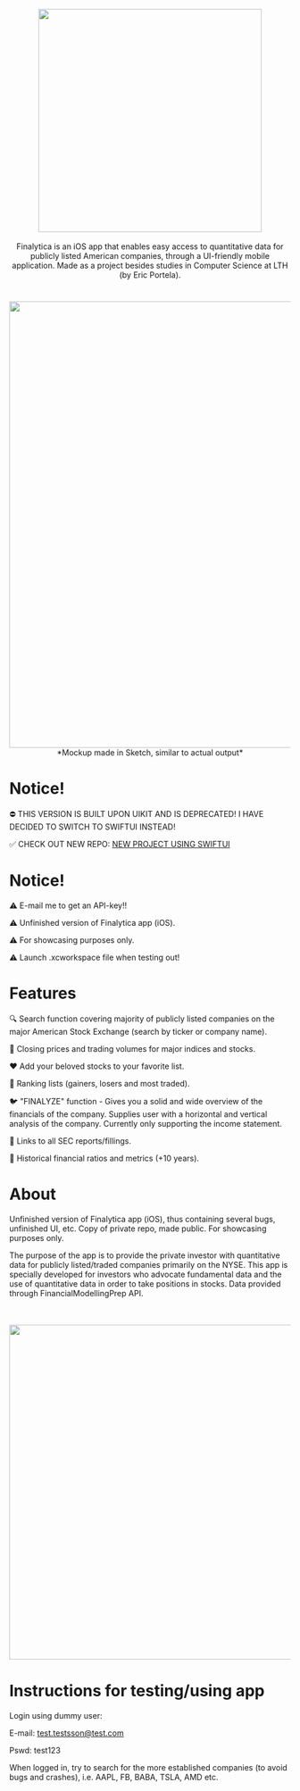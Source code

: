 <p align="center"> 
     <img src="https://user-images.githubusercontent.com/58792679/163328909-1c654f20-3c22-4881-b768-f7201c0270de.png" width="400">
     <br>
     <br>
     <a> Finalytica is an iOS app that enables easy access to quantitative data for publicly listed American companies, through a UI-friendly mobile        
     application. Made as a project besides studies in Computer Science at LTH (by Eric Portela). 
     </a>
</p>
     
# 
<p align="center"> 
     <img src="https://user-images.githubusercontent.com/58792679/163260363-4b1ac512-d773-456b-9d89-eb13d98d1ca7.png" width="800">
     <br>
     <a> *Mockup made in Sketch, similar to actual output*</a>
</p>

# Notice!
:no_entry: THIS VERSION IS BUILT UPON UIKIT AND IS DEPRECATED! I HAVE DECIDED TO SWITCH TO SWIFTUI INSTEAD!

:white_check_mark: CHECK OUT NEW REPO: <a href="https://github.com/EricPortela/FinalyticaSwiftUI" target="_blank">NEW PROJECT USING SWIFTUI</a>


# Notice!
:warning: E-mail me to get an API-key!!

:warning: Unfinished version of Finalytica app (iOS). 

:warning: For showcasing purposes only. 

:warning: Launch .xcworkspace file when testing out!



# Features
🔍 Search function covering majority of publicly listed companies on the major American Stock Exchange (search by ticker or company name).

📕 Closing prices and trading volumes for major indices and stocks.

❤️ Add your beloved stocks to your favorite list.

🔢 Ranking lists (gainers, losers and most traded).

🐦 "FINALYZE" function - Gives you a solid and wide overview of the financials of the company. Supplies user with a horizontal and vertical analysis of the company. Currently only supporting the income statement.

🔗 Links to all SEC reports/fillings.

📂 Historical financial ratios and metrics (+10 years).


# About

Unfinished version of Finalytica app (iOS), thus containing several bugs, unfinished UI, etc. Copy of private repo, made public. For showcasing purposes only.

The purpose of the app is to provide the private investor with quantitative data for publicly listed/traded companies primarily on the NYSE. This app is specially developed for investors who advocate fundamental data and the use of quantitative data in order to take positions in stocks. Data provided through FinancialModellingPrep API.

<p align="center"> 
     <br>
     <br>
     <img src="https://user-images.githubusercontent.com/58792679/163260182-61c771df-2998-4bf4-a69d-a3535f872c4f.png" width="600">
</p>


# Instructions for testing/using app

Login using dummy user:

E-mail: test.testsson@test.com

Pswd: test123

When logged in, try to search for the more established companies (to avoid bugs and crashes), i.e. AAPL, FB, BABA, TSLA, AMD etc.

